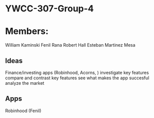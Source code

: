 # YWCC-307-Group-4
# Members:
William Kaminski
Fenil Rana
Robert Hall
Esteban Martinez Mesa

## Ideas
Finance/investing apps (Robinhood, Acorns, )
  investigate key features
   compare and contrast key features
   see what makes the app succesful
   analyze the market

## Apps
Robinhood (Fenil)
